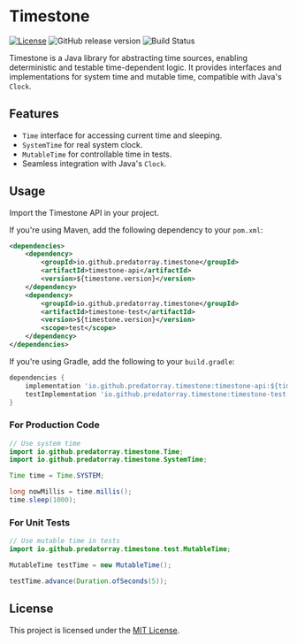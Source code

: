 # Timestone

[![License](https://img.shields.io/github/license/predatorray/timestone)][1]
![GitHub release version](https://img.shields.io/github/v/release/predatorray/timestone)
![Build Status](https://img.shields.io/github/actions/workflow/status/predatorray/timestone/ci.yml?branch=main)

Timestone is a Java library for abstracting time sources, enabling deterministic and testable time-dependent logic.
It provides interfaces and implementations for system time and mutable time, compatible with Java's `Clock`.

## Features

- `Time` interface for accessing current time and sleeping.
- `SystemTime` for real system clock.
- `MutableTime` for controllable time in tests.
- Seamless integration with Java's `Clock`.

## Usage

Import the Timestone API in your project.

If you're using Maven, add the following dependency to your `pom.xml`:
```xml
<dependencies>
    <dependency>
        <groupId>io.github.predatorray.timestone</groupId>
        <artifactId>timestone-api</artifactId>
        <version>${timestone.version}</version>
    </dependency>
    <dependency>
        <groupId>io.github.predatorray.timestone</groupId>
        <artifactId>timestone-test</artifactId>
        <version>${timestone.version}</version>
        <scope>test</scope>
    </dependency>
</dependencies>
```

If you're using Gradle, add the following to your `build.gradle`:
```groovy
dependencies {
    implementation 'io.github.predatorray.timestone:timestone-api:${timestoneVersion}'
    testImplementation 'io.github.predatorray.timestone:timestone-test:${timestoneVersion}'
}
```

### For Production Code

```java
// Use system time
import io.github.predatorray.timestone.Time;
import io.github.predatorray.timestone.SystemTime;

Time time = Time.SYSTEM;

long nowMillis = time.millis();
time.sleep(1000);
```

### For Unit Tests

```java
// Use mutable time in tests
import io.github.predatorray.timestone.test.MutableTime;

MutableTime testTime = new MutableTime();

testTime.advance(Duration.ofSeconds(5));
```

## License

This project is licensed under the [MIT License][1].

[1]: ./LICENSE

